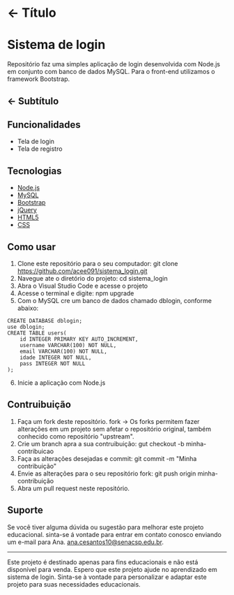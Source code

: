 # <- Título
# Sistema de login
Repositório faz uma simples aplicação de login desenvolvida com Node.js em conjunto com banco de dados MySQL. Para o front-end utilizamos o framework Bootstrap.

## <- Subtítulo
## Funcionalidades 
- Tela de login
- Tela de registro

## Tecnologias
- [Node.js](https://nodejs.org/en/)
- [MySQL](https://www.mysql.com/)
- [Bootstrap](https://getbootstrap.com/)
- [jQuery](https://jquery.com/)
- [HTML5](https://developer.mozilla.org/en-US/docs/Web/Guide/HTML/HTML5)
- [CSS](https://developer.mozilla.org/en-US/docs/Web/CSS)

## Como usar
1. Clone este repositório para o seu computador: git clone https://github.com/acee091/sistema_login.git
2. Navegue ate o diretório do projeto: cd sistema_login
3. Abra o Visual Studio Code e acesse o projeto
4. Acesse o terminal e digite: npm upgrade
5. Com o MySQL cre um banco de dados chamado dblogin, conforme abaixo:

```
CREATE DATABASE dblogin;
use dblogin;
CREATE TABLE users(
    id INTEGER PRIMARY KEY AUTO_INCREMENT,
    username VARCHAR(100) NOT NULL,
    email VARCHAR(100) NOT NULL,
    idade INTEGER NOT NULL,
    pass INTEGER NOT NULL
);
```

6. Inicie a aplicação com Node.js

## Contruibuição
1. Faça um fork deste repositório. fork -> Os forks permitem fazer alterações em um projeto sem afetar o repositório original, também conhecido como repositório "upstream".
2. Crie um branch apra a sua contruibuição: gut checkout -b minha-contribuicao
3. Faça as alterações desejadas e commit: git commit -m "Minha contribuição"
4. Envie as alterações para o seu repositório fork: git push origin minha-contribuição
5. Abra um pull request neste repositório. 

## Suporte
Se você tiver alguma dúvida ou sugestão para melhorar este projeto educacional. sinta-se á vontade para entrar em contato conosco enviando um e-mail para Ana.
ana.cesantos10@senacsp.edu.br.

---
Este projeto é destinado apenas para fins educacionais e não está disponível para venda. Espero que este projeto ajude no aprendizado em sistema de login. Sinta-se à vontade para personalizar e adaptar este projeto para suas necessidades educacionais.